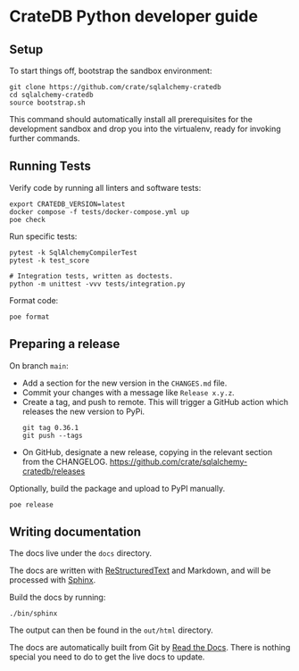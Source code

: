 # CrateDB Python developer guide

## Setup

To start things off, bootstrap the sandbox environment:

    git clone https://github.com/crate/sqlalchemy-cratedb
    cd sqlalchemy-cratedb
    source bootstrap.sh

This command should automatically install all prerequisites for the
development sandbox and drop you into the virtualenv, ready for invoking
further commands.

## Running Tests

Verify code by running all linters and software tests:

    export CRATEDB_VERSION=latest
    docker compose -f tests/docker-compose.yml up
    poe check

Run specific tests:

    pytest -k SqlAlchemyCompilerTest
    pytest -k test_score

    # Integration tests, written as doctests.
    python -m unittest -vvv tests/integration.py

Format code:

    poe format


## Preparing a release

On branch `main`:

-   Add a section for the new version in the `CHANGES.md` file.
-   Commit your changes with a message like `Release x.y.z`.
-   Create a tag, and push to remote.
    This will trigger a GitHub action which releases the new version to PyPi.
    ```shell
    git tag 0.36.1
    git push --tags
    ```
-   On GitHub, designate a new release, copying in the relevant section
    from the CHANGELOG.
    https://github.com/crate/sqlalchemy-cratedb/releases

Optionally, build the package and upload to PyPI manually.
```shell
poe release
```


## Writing documentation

The docs live under the `docs` directory.

The docs are written with [ReStructuredText] and Markdown,
and will be processed with [Sphinx].

Build the docs by running:

    ./bin/sphinx

The output can then be found in the `out/html` directory.

The docs are automatically built from Git by [Read the Docs]. There is
nothing special you need to do to get the live docs to update.


[Read the Docs]: http://readthedocs.org
[ReStructuredText]: https://docutils.sourceforge.net/rst.html
[Sphinx]: https://sphinx-doc.org/
